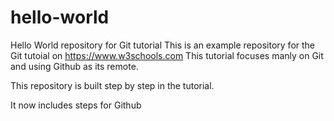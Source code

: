 # hello-world
Hello World repository for Git tutorial
This is an example repository for the Git tutoial on https://www.w3schools.com
This tutorial focuses manly on Git and using Github as its remote.

This repository is built step by step in the tutorial.

It now includes steps for Github

